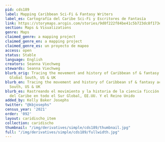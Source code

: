 ```yaml
---
pid: cds189
label: Mapping Caribbean Sci-Fi & Fantasy Writers
label_es: Cartografía del Caribe Sci-Fi y Escritores de Fantasía
link: https://storymaps.arcgis.com/stories/9d0f222f84be41c5b723dc8f173e5751
section: Maps & Visualizations
genre: Maps
claimed_genre: a mapping project
claimed_genre_en: a mapping project
claimed_genre_es: un proyecto de mapeo
access: open
status: Stable
language: English
creators: Seanna Viechweg
stewards: Seanna Viechweg
blurb_orig: Tracing the movement and history of Caribbean sf & fantasy across the
  Global South, US & UK
blurb_en: Tracing the movement and history of Caribbean sf & fantasy across the Global
  South, US & UK
blurb_es: Rastreando el movimiento y la historia de la ciencia ficción y la fantasía
  del Caribe en todo el Sur Global, EE.UU. Y el Reino Unido
added_by: Kelly Baker Josephs
twitter: "@kbjosephs"
census_year: '2021'
order: '092'
layout: caridischo_item
collection: caridischo
thumbnail: "/img/derivatives/simple/cds189/thumbnail.jpg"
full: "/img/derivatives/simple/cds189/fullwidth.jpg"
---
```

